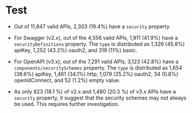 Test
================

- Out of 11,847 valid APIs, 2,303 (19.4%) have a `security` property.

- For Swagger (v2.x), out of the 4,556 valid APIs, 1,911 (41.9%) have a
  `securityDefinitions` property. The `type` is distributed as 1,326
  (45.8%) apiKey, 1,252 (43.2%) oauth2, and 319 (11%) basic.

- For OpenAPI (v3.x), out of the 7,291 valid APIs, 3,123 (42.8%) have a
  `components/securitySchemes` property. The `type` is distributed as
  1,654 (38.6%) apiKey, 1,461 (34.1%) http, 1,079 (25.2%) oauth2, 34
  (0.8%) openIdConnect, and 52 (1.2%) empty value.

- As only 823 (18.1 %) of v2.x and 1,480 (20.3 %) of v3.x APIs have a
  `security` property, it suggest that the security schemes may not
  always be used. This requires further investigation.
